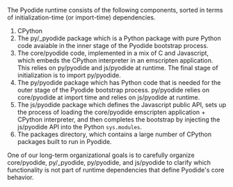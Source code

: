 The Pyodide runtime consists of the following components, sorted in terms of
initialization-time (or import-time) dependencies.

1. CPython
2. The py/_pyodide package which is a Python package with pure Python code
   avaiable in the inner stage of the Pyodide bootstrap process.
3. The core/pyodide code, implemented in a mix of C and Javascript, which embeds
   the CPython interpreter in an emscripten application. This relies on
   py/pyodide and js/pyodide at runtime. The final stage of initialization is to
   import py/pyodide.
4. The py/pyodide package which has Python code that is needed for the outer
   stage of the Pyodide bootstrap process. py/pyodide relies on core/pyodide at
   import time and relies on js/pyodide at runtime.
5. The js/pyodide package which defines the Javascript public API, sets up the
   process of loading the core/pyodide emscripten application + CPython
   interpreter, and then completes the bootstrap by injecting the js/pyodide
   API into the Python `sys.modules`.
6. The packages directory, which contains a large number of CPython packages
   built to run in Pyodide.

One of our long-term organizational goals is to carefully organize core/pyodide,
py/_pyodide, py/pyodide, and js/pyodide to clarify which functionality is not part of
runtime dependencies that define Pyodide's core behavior.
